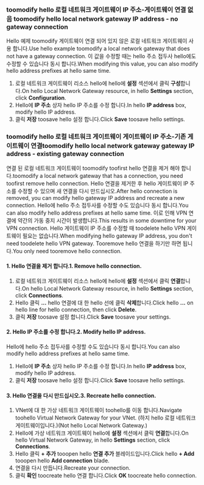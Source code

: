 ### <span data-ttu-id="4289e-101"><a name="gwipnoconnection"></a>toomodify hello 로컬 네트워크 게이트웨이 IP 주소-게이트웨이 연결 없음</span><span class="sxs-lookup"><span data-stu-id="4289e-101"><a name="gwipnoconnection"></a> toomodify hello local network gateway IP address - no gateway connection</span></span>

<span data-ttu-id="4289e-102">Hello 예제 toomodify 게이트웨이 연결 되어 있지 않은 로컬 네트워크 게이트웨이 사용 합니다.</span><span class="sxs-lookup"><span data-stu-id="4289e-102">Use hello example toomodify a local network gateway that does not have a gateway connection.</span></span> <span data-ttu-id="4289e-103">이 값을 수정할 때는 hello 주소 접두사 hello에도 수정할 수 있습니다 동시 합니다.</span><span class="sxs-lookup"><span data-stu-id="4289e-103">When modifying this value, you can also modify hello address prefixes at hello same time.</span></span>

1. <span data-ttu-id="4289e-104">로컬 네트워크 게이트웨이 리소스 hello에 hello에 **설정** 섹션에서 클릭 **구성**합니다.</span><span class="sxs-lookup"><span data-stu-id="4289e-104">On hello Local Network Gateway resource, in hello **Settings** section, click **Configuration**.</span></span>
2. <span data-ttu-id="4289e-105">Hello에 **IP 주소** 상자 hello IP 주소를 수정 합니다.</span><span class="sxs-lookup"><span data-stu-id="4289e-105">In hello **IP address** box, modify hello IP address.</span></span>
3. <span data-ttu-id="4289e-106">클릭 **저장** toosave hello 설정 합니다.</span><span class="sxs-lookup"><span data-stu-id="4289e-106">Click **Save** toosave hello settings.</span></span>

### <span data-ttu-id="4289e-107"><a name="gwipwithconnection"></a>toomodify hello 로컬 네트워크 게이트웨이 게이트웨이 IP 주소-기존 게이트웨이 연결</span><span class="sxs-lookup"><span data-stu-id="4289e-107"><a name="gwipwithconnection"></a>toomodify hello local network gateway gateway IP address - existing gateway connection</span></span>

<span data-ttu-id="4289e-108">연결 된 로컬 네트워크 게이트웨이 toomodify toofirst hello 연결을 제거 해야 합니다.</span><span class="sxs-lookup"><span data-stu-id="4289e-108">toomodify a local network gateway that has a connection, you need toofirst remove hello connection.</span></span> <span data-ttu-id="4289e-109">Hello 연결을 제거한 후 hello 게이트웨이 IP 주소를 수정할 수 있으며 새 연결을 다시 만드십시오.</span><span class="sxs-lookup"><span data-stu-id="4289e-109">After hello connection is removed, you can modify hello gateway IP address and recreate a new connection.</span></span> <span data-ttu-id="4289e-110">Hello에 hello 주소 접두사를 수정할 수도 있습니다 동시 합니다.</span><span class="sxs-lookup"><span data-stu-id="4289e-110">You can also modify hello address prefixes at hello same time.</span></span> <span data-ttu-id="4289e-111">이로 인해 VPN 연결에 약간의 가동 중지 시간이 발생합니다.</span><span class="sxs-lookup"><span data-stu-id="4289e-111">This results in some downtime for your VPN connection.</span></span> <span data-ttu-id="4289e-112">Hello 게이트웨이 IP 주소를 수정할 때 toodelete hello VPN 게이트웨이 필요는 없습니다.</span><span class="sxs-lookup"><span data-stu-id="4289e-112">When modifying hello gateway IP address, you don't need toodelete hello VPN gateway.</span></span> <span data-ttu-id="4289e-113">Tooremove hello 연결을 하기만 하면 됩니다.</span><span class="sxs-lookup"><span data-stu-id="4289e-113">You only need tooremove hello connection.</span></span>
 
#### <a name="1-remove-hello-connection"></a><span data-ttu-id="4289e-114">1. Hello 연결을 제거 합니다.</span><span class="sxs-lookup"><span data-stu-id="4289e-114">1. Remove hello connection.</span></span>

1. <span data-ttu-id="4289e-115">로컬 네트워크 게이트웨이 리소스 hello에 hello에 **설정** 섹션에서 클릭 **연결**합니다.</span><span class="sxs-lookup"><span data-stu-id="4289e-115">On hello Local Network Gateway resource, in hello **Settings** section, click **Connections**.</span></span>
2. <span data-ttu-id="4289e-116">Hello 클릭 **...**  hello 연결에 대 한 hello 선에 클릭 **삭제**합니다.</span><span class="sxs-lookup"><span data-stu-id="4289e-116">Click hello **...** on hello line for hello connection, then click **Delete**.</span></span>
3. <span data-ttu-id="4289e-117">클릭 **저장** toosave 설정 합니다.</span><span class="sxs-lookup"><span data-stu-id="4289e-117">Click **Save** toosave your settings.</span></span>

#### <a name="2-modify-hello-ip-address"></a><span data-ttu-id="4289e-118">2. Hello IP 주소를 수정 합니다.</span><span class="sxs-lookup"><span data-stu-id="4289e-118">2. Modify hello IP address.</span></span>

<span data-ttu-id="4289e-119">Hello에 hello 주소 접두사를 수정할 수도 있습니다 동시 합니다.</span><span class="sxs-lookup"><span data-stu-id="4289e-119">You can also modify hello address prefixes at hello same time.</span></span>

1. <span data-ttu-id="4289e-120">Hello에 **IP 주소** 상자 hello IP 주소를 수정 합니다.</span><span class="sxs-lookup"><span data-stu-id="4289e-120">In hello **IP address** box, modify hello IP address.</span></span>
2. <span data-ttu-id="4289e-121">클릭 **저장** toosave hello 설정 합니다.</span><span class="sxs-lookup"><span data-stu-id="4289e-121">Click **Save** toosave hello settings.</span></span>

#### <a name="3-recreate-hello-connection"></a><span data-ttu-id="4289e-122">3. Hello 연결을 다시 만드십시오.</span><span class="sxs-lookup"><span data-stu-id="4289e-122">3. Recreate hello connection.</span></span>

1. <span data-ttu-id="4289e-123">VNet에 대 한 가상 네트워크 게이트웨이 toohello를 이동 합니다.</span><span class="sxs-lookup"><span data-stu-id="4289e-123">Navigate toohello Virtual Network Gateway for your VNet.</span></span> <span data-ttu-id="4289e-124">(하지 hello 로컬 네트워크 게이트웨이입니다.)</span><span class="sxs-lookup"><span data-stu-id="4289e-124">(Not hello Local Network Gateway.)</span></span>
2. <span data-ttu-id="4289e-125">Hello에 가상 네트워크 게이트웨이 hello에 **설정** 섹션에서 클릭 **연결**합니다.</span><span class="sxs-lookup"><span data-stu-id="4289e-125">On hello Virtual Network Gateway, in hello **Settings** section, click **Connections**.</span></span>
3. <span data-ttu-id="4289e-126">Hello 클릭 **+ 추가** tooopen hello **연결 추가** 블레이드입니다.</span><span class="sxs-lookup"><span data-stu-id="4289e-126">Click hello **+ Add** tooopen hello **Add connection** blade.</span></span>
4. <span data-ttu-id="4289e-127">연결을 다시 만듭니다.</span><span class="sxs-lookup"><span data-stu-id="4289e-127">Recreate your connection.</span></span>
5. <span data-ttu-id="4289e-128">클릭 **확인** toocreate hello 연결 합니다.</span><span class="sxs-lookup"><span data-stu-id="4289e-128">Click **OK** toocreate hello connection.</span></span>
